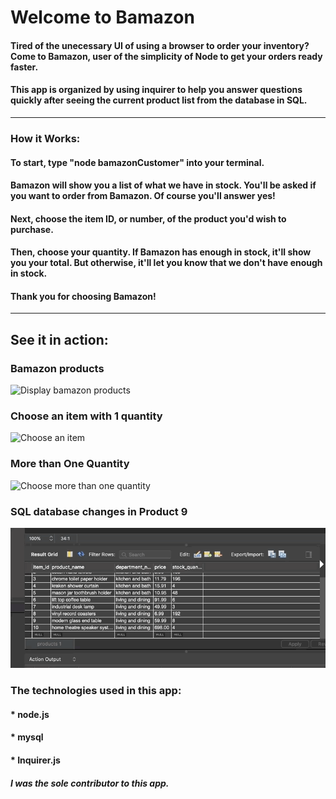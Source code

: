 # Welcome to Bamazon

#### Tired of the unecessary UI of using a browser to order your inventory? Come to Bamazon, user of the simplicity of Node to get your orders ready faster. 

#### This app is organized by using inquirer to help you answer questions quickly after seeing the current product list from the database in SQL. 

--------------------------------------------------------------------------------------

### How it Works:

#### To start, type "node bamazonCustomer" into your terminal.
#### Bamazon will show you a list of what we have in stock. You'll be asked if you want to order from Bamazon. Of course you'll answer yes! 

#### Next, choose the item ID, or number, of the product you'd wish to purchase.

#### Then, choose your quantity. If Bamazon has enough in stock, it'll show you your total. But otherwise, it'll let you know that we don't have enough in stock.

#### Thank you for choosing Bamazon!
---------------------------------------------------------------------------------------
## See it in action:
### Bamazon products
![Display bamazon products](./gifsOfBamazon/readProducts.gif)
### Choose an item with 1 quantity
![Choose an item](./gifsOfBamazon/itemId1.gif)
### More than One Quantity
![Choose more than one quantity](./gifsOfBamazon/itemId2.gif)
### SQL database changes in Product 9
![Product 9 change](./gifsOfBamazon/product9.gif)

### The technologies used in this app:
#### * node.js
#### * mysql
#### * Inquirer.js

##### I was the sole contributor to this app.